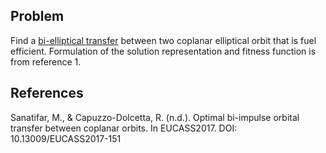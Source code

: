 ## Problem
Find a [bi-elliptical transfer](https://en.wikipedia.org/wiki/Bi-elliptic_transfer) between two coplanar elliptical orbit that is fuel efficient. Formulation of the solution representation and fitness function is from reference 1. 



## References

Sanatifar, M., & Capuzzo-Dolcetta, R. (n.d.). Optimal bi-impulse orbital transfer between coplanar orbits. In EUCASS2017. DOI: 10.13009/EUCASS2017-151